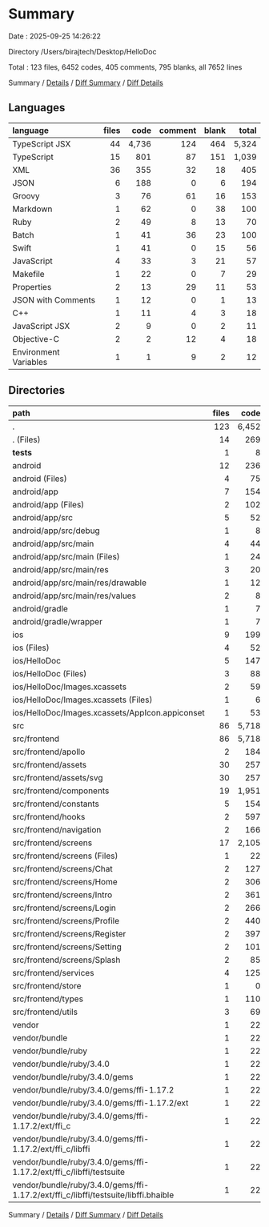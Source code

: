 # Summary

Date : 2025-09-25 14:26:22

Directory /Users/birajtech/Desktop/HelloDoc

Total : 123 files,  6452 codes, 405 comments, 795 blanks, all 7652 lines

Summary / [Details](details.md) / [Diff Summary](diff.md) / [Diff Details](diff-details.md)

## Languages
| language | files | code | comment | blank | total |
| :--- | ---: | ---: | ---: | ---: | ---: |
| TypeScript JSX | 44 | 4,736 | 124 | 464 | 5,324 |
| TypeScript | 15 | 801 | 87 | 151 | 1,039 |
| XML | 36 | 355 | 32 | 18 | 405 |
| JSON | 6 | 188 | 0 | 6 | 194 |
| Groovy | 3 | 76 | 61 | 16 | 153 |
| Markdown | 1 | 62 | 0 | 38 | 100 |
| Ruby | 2 | 49 | 8 | 13 | 70 |
| Batch | 1 | 41 | 36 | 23 | 100 |
| Swift | 1 | 41 | 0 | 15 | 56 |
| JavaScript | 4 | 33 | 3 | 21 | 57 |
| Makefile | 1 | 22 | 0 | 7 | 29 |
| Properties | 2 | 13 | 29 | 11 | 53 |
| JSON with Comments | 1 | 12 | 0 | 1 | 13 |
| C++ | 1 | 11 | 4 | 3 | 18 |
| JavaScript JSX | 2 | 9 | 0 | 2 | 11 |
| Objective-C | 2 | 2 | 12 | 4 | 18 |
| Environment Variables | 1 | 1 | 9 | 2 | 12 |

## Directories
| path | files | code | comment | blank | total |
| :--- | ---: | ---: | ---: | ---: | ---: |
| . | 123 | 6,452 | 405 | 795 | 7,652 |
| . (Files) | 14 | 269 | 7 | 78 | 354 |
| __tests__ | 1 | 8 | 3 | 3 | 14 |
| android | 12 | 236 | 151 | 63 | 450 |
| android (Files) | 4 | 75 | 65 | 38 | 178 |
| android/app | 7 | 154 | 86 | 24 | 264 |
| android/app (Files) | 2 | 102 | 61 | 12 | 175 |
| android/app/src | 5 | 52 | 25 | 12 | 89 |
| android/app/src/debug | 1 | 8 | 0 | 2 | 10 |
| android/app/src/main | 4 | 44 | 25 | 10 | 79 |
| android/app/src/main (Files) | 1 | 24 | 0 | 3 | 27 |
| android/app/src/main/res | 3 | 20 | 25 | 7 | 52 |
| android/app/src/main/res/drawable | 1 | 12 | 23 | 3 | 38 |
| android/app/src/main/res/values | 2 | 8 | 2 | 4 | 14 |
| android/gradle | 1 | 7 | 0 | 1 | 8 |
| android/gradle/wrapper | 1 | 7 | 0 | 1 | 8 |
| ios | 9 | 199 | 31 | 36 | 266 |
| ios (Files) | 4 | 52 | 24 | 16 | 92 |
| ios/HelloDoc | 5 | 147 | 7 | 20 | 174 |
| ios/HelloDoc (Files) | 3 | 88 | 7 | 18 | 113 |
| ios/HelloDoc/Images.xcassets | 2 | 59 | 0 | 2 | 61 |
| ios/HelloDoc/Images.xcassets (Files) | 1 | 6 | 0 | 1 | 7 |
| ios/HelloDoc/Images.xcassets/AppIcon.appiconset | 1 | 53 | 0 | 1 | 54 |
| src | 86 | 5,718 | 213 | 608 | 6,539 |
| src/frontend | 86 | 5,718 | 213 | 608 | 6,539 |
| src/frontend/apollo | 2 | 184 | 8 | 31 | 223 |
| src/frontend/assets | 30 | 257 | 6 | 5 | 268 |
| src/frontend/assets/svg | 30 | 257 | 6 | 5 | 268 |
| src/frontend/components | 19 | 1,951 | 11 | 134 | 2,096 |
| src/frontend/constants | 5 | 154 | 32 | 29 | 215 |
| src/frontend/hooks | 2 | 597 | 41 | 117 | 755 |
| src/frontend/navigation | 2 | 166 | 7 | 17 | 190 |
| src/frontend/screens | 17 | 2,105 | 73 | 212 | 2,390 |
| src/frontend/screens (Files) | 1 | 22 | 0 | 4 | 26 |
| src/frontend/screens/Chat | 2 | 127 | 18 | 23 | 168 |
| src/frontend/screens/Home | 2 | 306 | 0 | 20 | 326 |
| src/frontend/screens/Intro | 2 | 361 | 8 | 22 | 391 |
| src/frontend/screens/Login | 2 | 266 | 12 | 38 | 316 |
| src/frontend/screens/Profile | 2 | 440 | 12 | 35 | 487 |
| src/frontend/screens/Register | 2 | 397 | 21 | 48 | 466 |
| src/frontend/screens/Setting | 2 | 101 | 0 | 11 | 112 |
| src/frontend/screens/Splash | 2 | 85 | 2 | 11 | 98 |
| src/frontend/services | 4 | 125 | 13 | 31 | 169 |
| src/frontend/store | 1 | 0 | 0 | 1 | 1 |
| src/frontend/types | 1 | 110 | 19 | 15 | 144 |
| src/frontend/utils | 3 | 69 | 3 | 16 | 88 |
| vendor | 1 | 22 | 0 | 7 | 29 |
| vendor/bundle | 1 | 22 | 0 | 7 | 29 |
| vendor/bundle/ruby | 1 | 22 | 0 | 7 | 29 |
| vendor/bundle/ruby/3.4.0 | 1 | 22 | 0 | 7 | 29 |
| vendor/bundle/ruby/3.4.0/gems | 1 | 22 | 0 | 7 | 29 |
| vendor/bundle/ruby/3.4.0/gems/ffi-1.17.2 | 1 | 22 | 0 | 7 | 29 |
| vendor/bundle/ruby/3.4.0/gems/ffi-1.17.2/ext | 1 | 22 | 0 | 7 | 29 |
| vendor/bundle/ruby/3.4.0/gems/ffi-1.17.2/ext/ffi_c | 1 | 22 | 0 | 7 | 29 |
| vendor/bundle/ruby/3.4.0/gems/ffi-1.17.2/ext/ffi_c/libffi | 1 | 22 | 0 | 7 | 29 |
| vendor/bundle/ruby/3.4.0/gems/ffi-1.17.2/ext/ffi_c/libffi/testsuite | 1 | 22 | 0 | 7 | 29 |
| vendor/bundle/ruby/3.4.0/gems/ffi-1.17.2/ext/ffi_c/libffi/testsuite/libffi.bhaible | 1 | 22 | 0 | 7 | 29 |

Summary / [Details](details.md) / [Diff Summary](diff.md) / [Diff Details](diff-details.md)